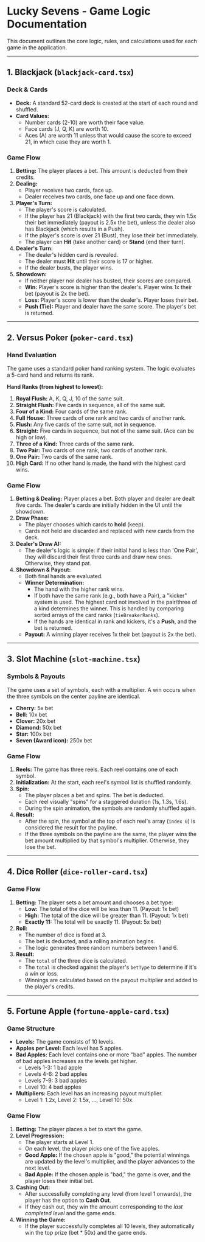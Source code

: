 # Lucky Sevens - Game Logic Documentation

This document outlines the core logic, rules, and calculations used for each game in the application.

---

## 1. Blackjack (`blackjack-card.tsx`)

### Deck & Cards
- **Deck:** A standard 52-card deck is created at the start of each round and shuffled.
- **Card Values:**
  - Number cards (2-10) are worth their face value.
  - Face cards (J, Q, K) are worth 10.
  - Aces (A) are worth 11 unless that would cause the score to exceed 21, in which case they are worth 1.

### Game Flow
1.  **Betting:** The player places a bet. This amount is deducted from their credits.
2.  **Dealing:**
    - Player receives two cards, face up.
    - Dealer receives two cards, one face up and one face down.
3.  **Player's Turn:**
    - The player's score is calculated.
    - If the player has 21 (Blackjack) with the first two cards, they win 1.5x their bet immediately (payout is 2.5x the bet), unless the dealer also has Blackjack (which results in a Push).
    - If the player's score is over 21 (Bust), they lose their bet immediately.
    - The player can **Hit** (take another card) or **Stand** (end their turn).
4.  **Dealer's Turn:**
    - The dealer's hidden card is revealed.
    - The dealer must **Hit** until their score is 17 or higher.
    - If the dealer busts, the player wins.
5.  **Showdown:**
    - If neither player nor dealer has busted, their scores are compared.
    - **Win:** Player's score is higher than the dealer's. Player wins 1x their bet (payout is 2x the bet).
    - **Loss:** Player's score is lower than the dealer's. Player loses their bet.
    - **Push (Tie):** Player and dealer have the same score. The player's bet is returned.

---

## 2. Versus Poker (`poker-card.tsx`)

### Hand Evaluation
The game uses a standard poker hand ranking system. The logic evaluates a 5-card hand and returns its rank.

**Hand Ranks (from highest to lowest):**
1.  **Royal Flush:** A, K, Q, J, 10 of the same suit.
2.  **Straight Flush:** Five cards in sequence, all of the same suit.
3.  **Four of a Kind:** Four cards of the same rank.
4.  **Full House:** Three cards of one rank and two cards of another rank.
5.  **Flush:** Any five cards of the same suit, not in sequence.
6.  **Straight:** Five cards in sequence, but not of the same suit. (Ace can be high or low).
7.  **Three of a Kind:** Three cards of the same rank.
8.  **Two Pair:** Two cards of one rank, two cards of another rank.
9.  **One Pair:** Two cards of the same rank.
10. **High Card:** If no other hand is made, the hand with the highest card wins.

### Game Flow
1.  **Betting & Dealing:** Player places a bet. Both player and dealer are dealt five cards. The dealer's cards are initially hidden in the UI until the showdown.
2.  **Draw Phase:**
    - The player chooses which cards to **hold** (keep).
    - Cards not held are discarded and replaced with new cards from the deck.
3.  **Dealer's Draw AI:**
    - The dealer's logic is simple: if their initial hand is less than 'One Pair', they will discard their first three cards and draw new ones. Otherwise, they stand pat.
4.  **Showdown & Payout:**
    - Both final hands are evaluated.
    - **Winner Determination:**
        - The hand with the higher rank wins.
        - If both have the same rank (e.g., both have a Pair), a "kicker" system is used. The highest card not involved in the pair/three of a kind determines the winner. This is handled by comparing sorted arrays of the card ranks (`tieBreakerRanks`).
        - If the hands are identical in rank and kickers, it's a **Push**, and the bet is returned.
    - **Payout:** A winning player receives 1x their bet (payout is 2x the bet).

---

## 3. Slot Machine (`slot-machine.tsx`)

### Symbols & Payouts
The game uses a set of symbols, each with a multiplier. A win occurs when the three symbols on the center payline are identical.

- **Cherry:** 5x bet
- **Bell:** 10x bet
- **Clover:** 20x bet
- **Diamond:** 50x bet
- **Star:** 100x bet
- **Seven (Award icon):** 250x bet

### Game Flow
1.  **Reels:** The game has three reels. Each reel contains one of each symbol.
2.  **Initialization:** At the start, each reel's symbol list is shuffled randomly.
3.  **Spin:**
    - The player places a bet and spins. The bet is deducted.
    - Each reel visually "spins" for a staggered duration (1s, 1.3s, 1.6s).
    - During the spin animation, the symbols are randomly shuffled again.
4.  **Result:**
    - After the spin, the symbol at the top of each reel's array (`index 0`) is considered the result for the payline.
    - If the three symbols on the payline are the same, the player wins the bet amount multiplied by that symbol's multiplier. Otherwise, they lose the bet.

---

## 4. Dice Roller (`dice-roller-card.tsx`)

### Game Flow
1.  **Betting:** The player sets a bet amount and chooses a bet type:
    - **Low:** The total of the dice will be less than 11. (Payout: 1x bet)
    - **High:** The total of the dice will be greater than 11. (Payout: 1x bet)
    - **Exactly 11:** The total will be exactly 11. (Payout: 5x bet)
2.  **Roll:**
    - The number of dice is fixed at 3.
    - The bet is deducted, and a rolling animation begins.
    - The logic generates three random numbers between 1 and 6.
3.  **Result:**
    - The `total` of the three dice is calculated.
    - The `total` is checked against the player's `betType` to determine if it's a win or loss.
    - Winnings are calculated based on the payout multiplier and added to the player's credits.

---

## 5. Fortune Apple (`fortune-apple-card.tsx`)

### Game Structure
- **Levels:** The game consists of 10 levels.
- **Apples per Level:** Each level has 5 apples.
- **Bad Apples:** Each level contains one or more "bad" apples. The number of bad apples increases as the levels get higher.
  - Levels 1-3: 1 bad apple
  - Levels 4-6: 2 bad apples
  - Levels 7-9: 3 bad apples
  - Level 10: 4 bad apples
- **Multipliers:** Each level has an increasing payout multiplier.
  - Level 1: 1.2x, Level 2: 1.5x, ..., Level 10: 50x.

### Game Flow
1.  **Betting:** The player places a bet to start the game.
2.  **Level Progression:**
    - The player starts at Level 1.
    - On each level, the player picks one of the five apples.
    - **Good Apple:** If the chosen apple is "good," the potential winnings are updated by the level's multiplier, and the player advances to the next level.
    - **Bad Apple:** If the chosen apple is "bad," the game is over, and the player loses their initial bet.
3.  **Cashing Out:**
    - After successfully completing any level (from level 1 onwards), the player has the option to **Cash Out**.
    - If they cash out, they win the amount corresponding to the *last completed level* and the game ends.
4.  **Winning the Game:**
    - If the player successfully completes all 10 levels, they automatically win the top prize (bet * 50x) and the game ends.
